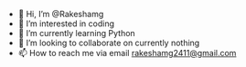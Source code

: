 - 👋 Hi, I’m @Rakeshamg
- 👀 I’m interested in coding
- 🌱 I’m currently learning Python
- 💞️ I’m looking to collaborate on currently nothing
- 📫 How to reach me via email rakeshamg2411@gmail.com

<!---
Rakeshamg/Rakeshamg is a ✨ special ✨ repository because its `README.md` (this file) appears on your GitHub profile.
You can click the Preview link to take a look at your changes.
--->
